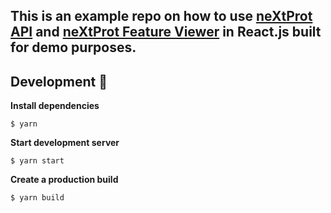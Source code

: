 ## This is an example repo on how to use [neXtProt API](https://api.nextprot.org/#) and [neXtProt Feature Viewer](https://github.com/calipho-sib/feature-viewer#:~:text=.nextprot.org%2F-,neXtProt%20feature%20viewer,sequence%20for%20a%20better%20visualization.) in React.js built for demo purposes.

## Development 🔧

**Install dependencies**

```
$ yarn
```

**Start development server**

```
$ yarn start
```

**Create a production build**

```
$ yarn build
```
